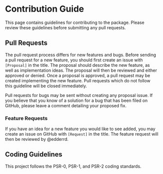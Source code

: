 # Contribution Guide

This page contains guidelines for contributing to the package. Please review these guidelines before submitting any pull requests.

## Pull Requests

The pull request process differs for new features and bugs. Before sending a pull request for a new feature, you should first create an issue with `[Proposal]` in the title. The proposal should describe the new feature, as well as implementation ideas. The proposal will then be reviewed and either approved or denied. Once a proposal is approved, a pull request may be created implementing the new feature. Pull requests which do not follow this guideline will be closed immediately.

Pull requests for bugs may be sent without creating any proposal issue. If you believe that you know of a solution for a bug that has been filed on GitHub, please leave a comment detailing your proposed fix.

### Feature Requests

If you have an idea for a new feature you would like to see added, you may create an issue on GitHub with `[Request]` in the title. The feature request will then be reviewed by @edderrd.

## Coding Guidelines

This project follows the PSR-0, PSR-1, and PSR-2 coding standards.
